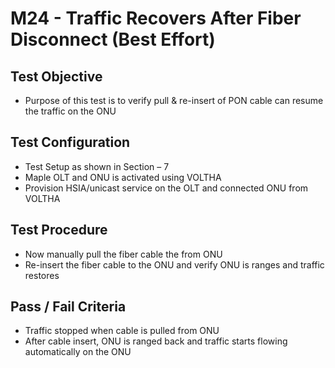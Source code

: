 # M24 - Traffic Recovers After Fiber Disconnect (Best Effort)

## Test Objective

* Purpose of this test is to verify pull & re-insert of PON cable can resume the traffic on the ONU

## Test Configuration

* Test Setup as shown in Section – 7
* Maple OLT and ONU is activated using VOLTHA
* Provision HSIA/unicast service on the OLT and connected ONU from VOLTHA

## Test Procedure

* Now manually pull the fiber cable the from ONU
* Re-insert the fiber cable to the ONU and verify ONU is ranges and traffic restores

## Pass / Fail Criteria

* Traffic stopped when cable is pulled from ONU
* After cable insert, ONU is ranged back and traffic starts flowing automatically on the ONU

